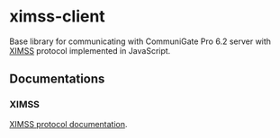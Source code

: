# ximss-client

Base library for communicating with CommuniGate Pro 6.2 server with [XIMSS](https://en.wikipedia.org/wiki/XIMSS) protocol implemented in JavaScript.

## Documentations

### XIMSS

[XIMSS protocol documentation](http://www.communigate.com/CommunigatePro/XMLAPI.html).

